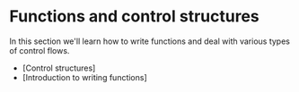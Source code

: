 
# Functions and control structures

In this section we'll learn how to write functions and deal with various types of control flows.

* [Control structures]
* [Introduction to writing functions]

